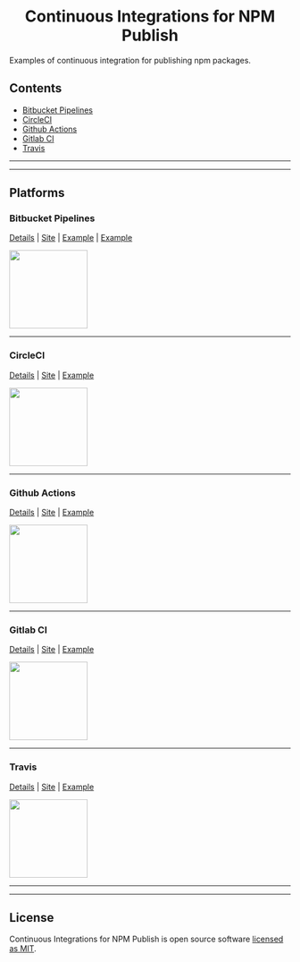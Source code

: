 <div align="center">
    <h1>Continuous Integrations for NPM Publish</h1>
</div>

Examples of continuous integration for publishing npm packages.

## Contents

- [Bitbucket Pipelines](#bitbucket-pipelines)
- [CircleCI](#circleci)
- [Github Actions](#github-actions)
- [Gitlab CI](#gitlab-ci)
- [Travis](#travis)

---

---

## Platforms

### **Bitbucket Pipelines**

[Details](BITBUCKET.md) | [Site](https://bitbucket.org/product/br/features/pipelines) | [Example](examples/) | [Example](bitbucket-pipelines.yml)

<img width="140px" src="https://wac-cdn.atlassian.com/dam/jcr:e75ffb0e-b3ee-40ca-8659-ecb93675a379/Bitbucket@2x-blue.png" />

---

### **CircleCI**

[Details](CIRCLECI.md) | [Site](https://circleci.com/) | [Example](.circleci)

<img width="140px" src="https://elo7.dev/images/rodando-seus-testes-no-circle-ci-1.png" />

---

### **Github Actions**

[Details](GITHUB.md) | [Site](https://github.com/features/actions) | [Example](.github)

<img width="140px" src="https://miro.medium.com/max/300/0*EOBenMCWMDaPdeJL.png" />

---

### **Gitlab CI**

[Details](GITLAB.md) | [Site](https://docs.gitlab.com/ee/ci/) | [Example](.gitlab.yml)

<img width="140px" src="https://about.gitlab.com/images/press/logo/png/gitlab-logo-gray-rgb.png" />

---

### **Travis**

[Details](TRAVIS.md) | [Site](https://travis-ci.com/) | [Example](.travis.yml)

<img width="140px" src="https://miro.medium.com/max/600/1*VXdK53mBfr27iT8LiHNAbg.png" />

---

---

## License

Continuous Integrations for NPM Publish is open source software [licensed as MIT](https://github.com/andrelmlins/ci-npm-publish/blob/master/LICENSE).
